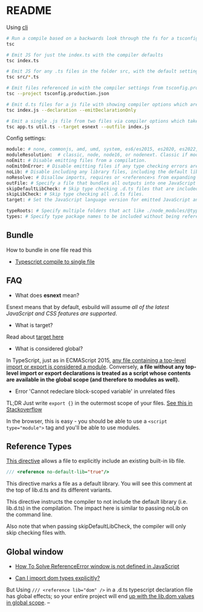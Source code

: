 # README

Using [cli](https://www.typescriptlang.org/docs/handbook/compiler-options.html)

```bash
# Run a compile based on a backwards look through the fs for a tsconfig.json
tsc

# Emit JS for just the index.ts with the compiler defaults
tsc index.ts

# Emit JS for any .ts files in the folder src, with the default settings
tsc src/*.ts

# Emit files referenced in with the compiler settings from tsconfig.production.json
tsc --project tsconfig.production.json

# Emit d.ts files for a js file with showing compiler options which are booleans
tsc index.js --declaration --emitDeclarationOnly

# Emit a single .js file from two files via compiler options which take string arguments
tsc app.ts util.ts --target esnext --outfile index.js
```

Config settings:

```bash
module: # none, commonjs, amd, umd, system, es6/es2015, es2020, es2022, esnext, node16, or nodenext. CommonJS if target is ES3 or ES5, ES6/ES2015 otherwise.
moduleResolution:  # classic, node, node16, or nodenext. Classic if module is AMD, UMD, System or ES6/ES2015. Matches if module is node12 or nodenext. Node otherwise.
noEmit: # Disable emitting files from a compilation.
noEmitOnError: # Disable emitting files if any type checking errors are reported.
noLib: # Disable including any library files, including the default lib.d.ts.
noResolve: # Disallow imports, requires or <reference>s from expanding the number of files TypeScript should add to a project.
outFile: # Specify a file that bundles all outputs into one JavaScript file. If declaration is true, also designates a file that bundles all .d.ts output.
skipDefaultLibCheck: # Skip type checking .d.ts files that are included with TypeScript.
skipLibCheck: # Skip type checking all .d.ts files.
target: # Set the JavaScript language version for emitted JavaScript and include compatible library declarations. es3, es5, es6/es2015, es2016, es2017, es2018, es2019, es2020, es2021, es2022, or esnext. Default ES3.

typeRoots: # Specify multiple folders that act like ./node_modules/@types.
types: # Specify type package names to be included without being referenced in a source file.


```

## Bundle

How to bundle in one file read this

- [Typescript compile to single file](https://stackoverflow.com/questions/34474651/typescript-compile-to-single-file)

## FAQ

- What does **esnext** mean?

Esnext means that by default, esbuild will assume *all of the latest JavaScript and CSS features are supported*.

- What is target?

Read about [target here](https://esbuild.github.io/api/#target)

- What is considered global?

In TypeScript, just as in ECMAScript 2015, [any file containing a top-level import or export is considered a module](https://stackoverflow.com/questions/64034534/why-does-typescript-cannot-redeclare-block-scoped-variable). Conversely, **a file without any top-level import or export declarations is treated as a script whose contents are available in the global scope (and therefore to modules as well).**

- Error 'Cannot redeclare block-scoped variable' in unrelated files

TL;DR Just write `export {}` in the outermost scope of your files. [See this in Stackoverflow](https://stackoverflow.com/questions/40900791/cannot-redeclare-block-scoped-variable-in-unrelated-files)

In the browser, this is easy - you should be able to use a `<script type="module">` tag and you'll be able to use modules.

## Reference Types

[This directive](https://www.typescriptlang.org/docs/handbook/triple-slash-directives.html#-reference-lib-) allows a file to explicitly include an existing built-in lib file.

```typescript
/// <reference no-default-lib="true"/>
```

This directive marks a file as a default library. You will see this comment at the top of lib.d.ts and its different variants.

This directive instructs the compiler to not include the default library (i.e. lib.d.ts) in the compilation. The impact here is similar to passing noLib on the command line.

Also note that when passing skipDefaultLibCheck, the compiler will only skip checking files with.

## Global window

- [How To Solve ReferenceError window is not defined in JavaScript](https://isotropic.co/how-to-solve-referenceerror-window-is-not-defined-in-javascript/)

- [Can I import dom types explicitly?](https://stackoverflow.com/questions/59061266/can-i-import-dom-types-explicitly)

But Using `/// <reference lib="dom" />` in a .d.ts typescript declaration file has global effects; so your entire project will end [up with the lib.dom values in global scope](https://github.com/microsoft/TypeScript/issues/33901). –
